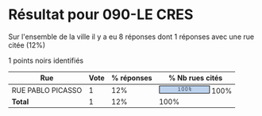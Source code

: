 # Résultat pour 090-LE CRES

Sur l'ensemble de la ville il y a eu 8 réponses dont 1 réponses avec une rue citée (12%)

1 points noirs identifiés

| Rue | Vote | % réponses | % Nb rues cités|
|-----|------|------------|----------------|
| RUE PABLO PICASSO | 1 | 12% | <img src="../../img/bar_100.gif" />&nbsp;100%|
| **Total** | 1 | 12% | 100%|

